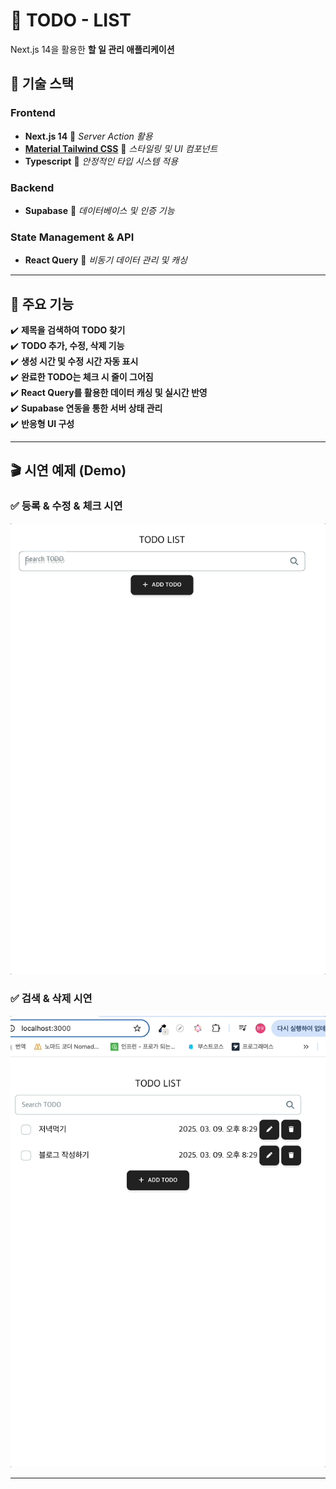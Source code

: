 # 📝 TODO - LIST

Next.js 14을 활용한 **할 일 관리 애플리케이션**

## 🚀 기술 스택

### **Frontend**

- **Next.js 14** 🔹 _Server Action 활용_
- **[Material Tailwind CSS](https://www.material-tailwind.com/)** 🔹 _스타일링 및 UI 컴포넌트_
- **Typescript** 🔹 _안정적인 타입 시스템 적용_

### **Backend**

- **Supabase** 🔹 _데이터베이스 및 인증 기능_

### **State Management & API**

- **React Query** 🔹 _비동기 데이터 관리 및 캐싱_

---

## 📌 주요 기능

✔️ **제목을 검색하여 TODO 찾기**  
✔️ **TODO 추가, 수정, 삭제 기능**  
✔️ **생성 시간 및 수정 시간 자동 표시**  
✔️ **완료한 TODO는 체크 시 줄이 그어짐**  
✔️ **React Query를 활용한 데이터 캐싱 및 실시간 반영**  
✔️ **Supabase 연동을 통한 서버 상태 관리**  
✔️ **반응형 UI 구성**

---

## 🎬 시연 예제 (Demo)

### ✅ 등록 & 수정 & 체크 시연

![등록 & 수정 & 체크 시연](./assets/add-edit-check-demo.gif)

### ✅ 검색 & 삭제 시연

![검색 & 삭제 시연](./assets/search-delete-demo.gif)

---
